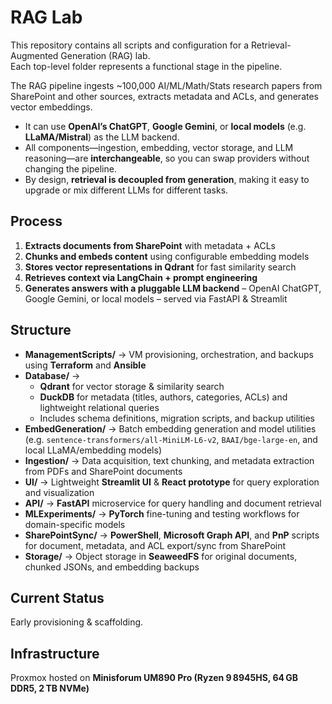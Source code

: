 # RAG Lab  

This repository contains all scripts and configuration for a Retrieval-Augmented Generation (RAG) lab.  
Each top-level folder represents a functional stage in the pipeline.  

The RAG pipeline ingests ~100,000 AI/ML/Math/Stats research papers from SharePoint and other sources, extracts metadata and ACLs, and generates vector embeddings.  

- It can use **OpenAI’s ChatGPT**, **Google Gemini**, or **local models** (e.g. **LLaMA/Mistral**) as the LLM backend.  
- All components—ingestion, embedding, vector storage, and LLM reasoning—are **interchangeable**, so you can swap providers without changing the pipeline.  
- By design, **retrieval is decoupled from generation**, making it easy to upgrade or mix different LLMs for different tasks.  

## Process  

1. **Extracts documents from SharePoint** with metadata + ACLs  
2. **Chunks and embeds content** using configurable embedding models  
3. **Stores vector representations in Qdrant** for fast similarity search  
4. **Retrieves context via LangChain + prompt engineering**  
5. **Generates answers with a pluggable LLM backend** – OpenAI ChatGPT, Google Gemini, or local models – served via FastAPI & Streamlit  

## Structure  

- **ManagementScripts/** → VM provisioning, orchestration, and backups using **Terraform** and **Ansible**  
- **Database/** →  
  - **Qdrant** for vector storage & similarity search  
  - **DuckDB** for metadata (titles, authors, categories, ACLs) and lightweight relational queries  
  - Includes schema definitions, migration scripts, and backup utilities  
- **EmbedGeneration/** → Batch embedding generation and model utilities (e.g. `sentence-transformers/all-MiniLM-L6-v2`, `BAAI/bge-large-en`, and local LLaMA/embedding models)  
- **Ingestion/** → Data acquisition, text chunking, and metadata extraction from PDFs and SharePoint documents  
- **UI/** → Lightweight **Streamlit UI** & **React prototype** for query exploration and visualization  
- **API/** → **FastAPI** microservice for query handling and document retrieval  
- **MLExperiments/** → **PyTorch** fine-tuning and testing workflows for domain-specific models  
- **SharePointSync/** → **PowerShell**, **Microsoft Graph API**, and **PnP** scripts for document, metadata, and ACL export/sync from SharePoint  
- **Storage/** → Object storage in **SeaweedFS** for original documents, chunked JSONs, and embedding backups  

## Current Status  
Early provisioning & scaffolding.  

## Infrastructure  
Proxmox hosted on **Minisforum UM890 Pro (Ryzen 9 8945HS, 64 GB DDR5, 2 TB NVMe)**  

